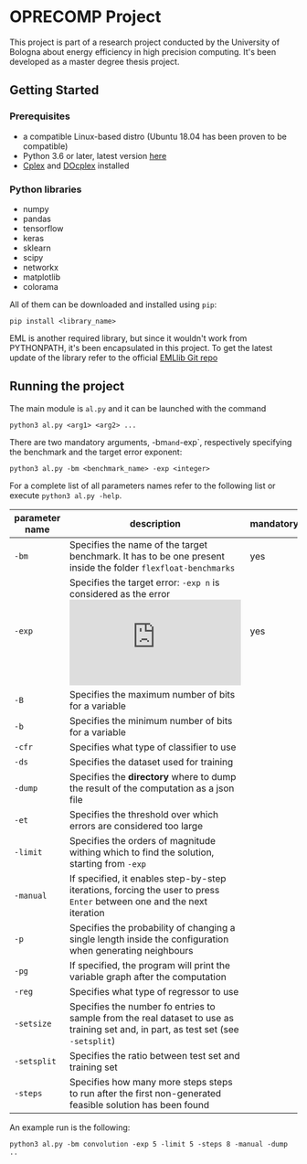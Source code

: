 # OPRECOMP Project
This project is part of a research project conducted by the University of Bologna about energy efficiency in high precision computing. It's been developed as a master degree thesis project.

## Getting Started
### Prerequisites
* a compatible Linux-based distro (Ubuntu 18.04 has been proven to be compatible)
* Python 3.6 or later, latest version [here](https://www.python.org/downloads/)
* [Cplex](https://www.ibm.com/it-it/products/ilog-cplex-optimization-studio) and [DOcplex](https://developer.ibm.com/docloud/documentation/optimization-modeling/modeling-for-python/) installed

### Python libraries
* numpy
* pandas
* tensorflow
* keras
* sklearn
* scipy
* networkx
* matplotlib
* colorama

All of them can be downloaded and installed using `pip`:
```
pip install <library_name>
```

EML is another required library, but since it wouldn't work from PYTHONPATH, it's been encapsulated in this project. To get the latest update of the library refer to the official [EMLlib Git repo](https://github.com/emlopt/emllib)

## Running the project
The main module is `al.py` and it can be launched with the command
```
python3 al.py <arg1> <arg2> ... 
```
There are two mandatory arguments, -bm` and `-exp`, respectively specifying the benchmark and the target error exponent:
```
python3 al.py -bm <benchmark_name> -exp <integer>
```
For a complete list of all parameters names refer to the following list or execute `python3 al.py -help`.

| parameter name | description | mandatory | default |
| ------------- | ----------- | --------- | ------- |
| `-bm` | Specifies the name of the target benchmark. It has to be one present inside the folder `flexfloat-benchmarks` | yes |
| `-exp` | Specifies the target error: `-exp n` is considered as the error ![equation](http://www.sciweavers.org/tex2img.php?eq=10%5E%7B-n%7D&bc=Transparent&fc=Black&im=png&fs=12&ff=arev&edit=0)| yes |
| `-B` | Specifies the maximum number of bits for a variable | | 53 |
| `-b` | Specifies the minimum number of bits for a variable | | 4 |
| `-cfr` | Specifies what type of classifier to use | | DT |
| `-ds` | Specifies the dataset used for training | | 0 |
| `-dump` | Specifies the __directory__ where to dump the result of the computation as a json file | | `None` |
| `-et` | Specifies the threshold over which errors are considered too large | | 0.9 |
| `-limit` | Specifies the orders of magnitude withing which to find the solution, starting from `-exp` | | 0 |
| `-manual` | If specified, it enables step-by-step iterations, forcing the user to press `Enter` between one and the next iteration |
| `-p` | Specifies the probability of changing a single length inside the configuration when generating neighbours | | 0.3 |
| `-pg` | If specified, the program will print the variable graph after the computation | 
| `-reg` | Specifies what type of regressor to use | | NN |
| `-setsize` | Specifies the number fo entries to sample from the real dataset to use as training set and, in part, as test set (see `-setsplit`) | | 1000 |
| `-setsplit` | Specifies the ratio between test set and training set | | 0.1 |
| `-steps` | Specifies how many more steps steps to run after the first non-generated feasible solution has been found | | 5 |

An example run is the following:
```
python3 al.py -bm convolution -exp 5 -limit 5 -steps 8 -manual -dump ..
```


